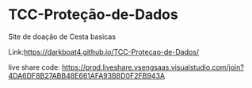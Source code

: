 # TCC-Proteção-de-Dados
Site de doação de Cesta basicas

Link:https://darkboat4.github.io/TCC-Protecao-de-Dados/


live share code: https://prod.liveshare.vsengsaas.visualstudio.com/join?4DA6DF8B27ABB48E661AFA93B8D0F2FB943A
